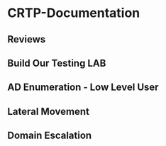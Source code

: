 # CRTP-Documentation


## Reviews


## Build Our Testing LAB


## AD Enumeration - Low Level User


## Lateral Movement

## Domain Escalation
